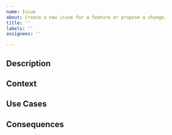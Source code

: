 ```yaml
---
name: Issue
about: Create a new issue for a feature or propose a change.
title: ''
labels: ''
assignees: ''

---
```


## Description

<!-- Describe the problem statement, e.g., in free form using two to three sentences. You may want to articulate the problem in form of a question.] -->

## Context

<!-- What is the issue that we're seeing that is motivating this decision or change? -->

## Use Cases <!-- optional -->

<!-- When talking about code/API some usage scenarios may help to better understand the change. -->

## Consequences

<!-- What becomes easier or more difficult to do because of this change? -->
